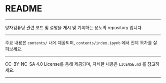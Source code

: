 # README

* * *

양자컴퓨팅 관련 코드 및 설명을 게시 및 기록하는 용도의 repository 입니다.

* * *

주요 내용은 ```contents/``` 내에 제공되며, ```contents/index.ipynb``` 에서 전체 목차를 살펴보세요.

* * *

CC-BY-NC-SA 4.0 License를 통해 제공되며, 자세한 내용은 ```LICENSE.md``` 를 참고하세요.

* * *